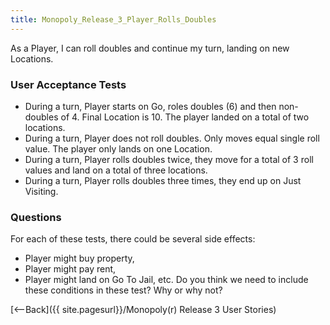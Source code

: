 ```yaml
---
title: Monopoly_Release_3_Player_Rolls_Doubles
---
```

As a Player, I can roll doubles and continue my turn, landing on new Locations.

### User Acceptance Tests
* During a turn, Player starts on Go, roles doubles (6) and then non-doubles of 4. Final Location is 10. The player landed on a total of two locations.
* During a turn, Player does not roll doubles. Only moves equal single roll value. The player only lands on one Location.
* During a turn, Player rolls doubles twice, they move for a total of 3 roll values and land on a total of three locations.
* During a turn, Player rolls doubles three times, they end up on Just Visiting.

### Questions
For each of these tests, there could be several side effects:
* Player might buy property,
* Player might pay rent,
* Player might land on Go To Jail, etc.
Do you think we need to include these conditions in these test? Why or why not?

[<--Back]({{ site.pagesurl}}/Monopoly(r) Release 3 User Stories)